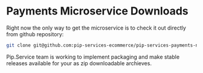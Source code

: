 # Payments Microservice Downloads

Right now the only way to get the microservice is to check it out directly from github repository:

```bash
git clone git@github.com:pip-services-ecommerce/pip-services-payments-node.git
```

Pip.Service team is working to implement packaging and make stable releases available for your 
as zip downloadable archieves.